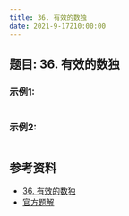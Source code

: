 ```yaml
---
title: 36. 有效的数独
date: 2021-9-17Z10:00:00
---
```

## 题目: 36. 有效的数独
### 示例1:
```
```
### 示例2:
```
```
## 参考资料
- [36. 有效的数独]()
- [官方题解]()
